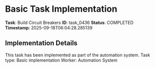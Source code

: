 # Basic Task Implementation

**Task**: Build Circuit Breakers
**ID**: task_0436
**Status**: COMPLETED
**Timestamp**: 2025-09-18T06:04:28.285139

## Implementation Details

This task has been implemented as part of the automation system.
Task type: Basic implementation
Worker: Automation System
